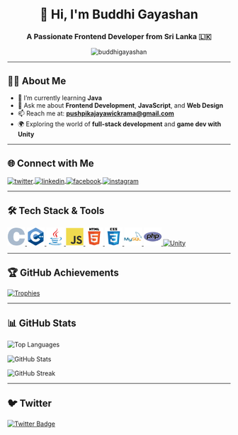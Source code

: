 <h1 align="center">👋 Hi, I'm Buddhi Gayashan</h1>
<h3 align="center">A Passionate Frontend Developer from Sri Lanka 🇱🇰</h3>

<p align="center">
  <img src="https://komarev.com/ghpvc/?username=buddhigayashan&label=Profile%20views&color=0e75b6&style=flat" alt="buddhigayashan" />
</p>

---

## 🧑‍💻 About Me

- 🌱 I’m currently learning **Java**
- 💬 Ask me about **Frontend Development**, **JavaScript**, and **Web Design**
- 📫 Reach me at: **pushpikajayawickrama@gmail.com**
- 🌍 Exploring the world of **full-stack development** and **game dev with Unity**

---

## 🌐 Connect with Me

<p align="left">
  <a href="https://twitter.com/buddhigayashan" target="blank">
    <img align="center" src="https://raw.githubusercontent.com/rahuldkjain/github-profile-readme-generator/master/src/images/icons/Social/twitter.svg" alt="twitter" height="30" width="40" />
  </a>
  <a href="https://linkedin.com/in/buddhigayashan" target="blank">
    <img align="center" src="https://raw.githubusercontent.com/rahuldkjain/github-profile-readme-generator/master/src/images/icons/Social/linked-in-alt.svg" alt="linkedin" height="30" width="40" />
  </a>
  <a href="https://fb.com/buddhi jayawickrama" target="blank">
    <img align="center" src="https://raw.githubusercontent.com/rahuldkjain/github-profile-readme-generator/master/src/images/icons/Social/facebook.svg" alt="facebook" height="30" width="40" />
  </a>
  <a href="https://instagram.com/_b_u_d_d_h_i__g_a_y_a_s_h_a_n" target="blank">
    <img align="center" src="https://raw.githubusercontent.com/rahuldkjain/github-profile-readme-generator/master/src/images/icons/Social/instagram.svg" alt="instagram" height="30" width="40" />
  </a>
</p>

---

## 🛠️ Tech Stack & Tools

<p align="left">
  <a href="https://www.cprogramming.com/" target="_blank" rel="noreferrer">
    <img src="https://raw.githubusercontent.com/devicons/devicon/master/icons/c/c-original.svg" alt="C" width="40" height="40"/>
  </a>
  <a href="https://www.w3schools.com/cpp/" target="_blank" rel="noreferrer">
    <img src="https://raw.githubusercontent.com/devicons/devicon/master/icons/cplusplus/cplusplus-original.svg" alt="C++" width="40" height="40"/>
  </a>
  <a href="https://www.java.com" target="_blank" rel="noreferrer">
    <img src="https://raw.githubusercontent.com/devicons/devicon/master/icons/java/java-original.svg" alt="Java" width="40" height="40"/>
  </a>
  <a href="https://developer.mozilla.org/en-US/docs/Web/JavaScript" target="_blank" rel="noreferrer">
    <img src="https://raw.githubusercontent.com/devicons/devicon/master/icons/javascript/javascript-original.svg" alt="JavaScript" width="40" height="40"/>
  </a>
  <a href="https://www.w3.org/html/" target="_blank" rel="noreferrer">
    <img src="https://raw.githubusercontent.com/devicons/devicon/master/icons/html5/html5-original-wordmark.svg" alt="HTML5" width="40" height="40"/>
  </a>
  <a href="https://www.w3schools.com/css/" target="_blank" rel="noreferrer">
    <img src="https://raw.githubusercontent.com/devicons/devicon/master/icons/css3/css3-original-wordmark.svg" alt="CSS3" width="40" height="40"/>
  </a>
  <a href="https://www.mysql.com/" target="_blank" rel="noreferrer">
    <img src="https://raw.githubusercontent.com/devicons/devicon/master/icons/mysql/mysql-original-wordmark.svg" alt="MySQL" width="40" height="40"/>
  </a>
  <a href="https://www.php.net" target="_blank" rel="noreferrer">
    <img src="https://raw.githubusercontent.com/devicons/devicon/master/icons/php/php-original.svg" alt="PHP" width="40" height="40"/>
  </a>
  <a href="https://unity.com/" target="_blank" rel="noreferrer">
    <img src="https://www.vectorlogo.zone/logos/unity3d/unity3d-icon.svg" alt="Unity" width="40" height="40"/>
  </a>
</p>

---

## 🏆 GitHub Achievements

<p align="left">
  <a href="https://github.com/ryo-ma/github-profile-trophy">
    <img src="https://github-profile-trophy.vercel.app/?username=buddhigayashan&theme=tokyonight" alt="Trophies"/>
  </a>
</p>

---

## 📊 GitHub Stats

<p align="left">
  <img align="center" src="https://github-readme-stats.vercel.app/api/top-langs?username=buddhigayashan&show_icons=true&locale=en&layout=compact&theme=radical" alt="Top Languages" />
</p>

<p align="left">
  <img align="center" src="https://github-readme-stats.vercel.app/api?username=buddhigayashan&show_icons=true&locale=en&theme=radical" alt="GitHub Stats" />
</p>

<p align="left">
  <img align="center" src="https://github-readme-streak-stats.herokuapp.com/?user=buddhigayashan&theme=radical" alt="GitHub Streak" />
</p>

---

## 🐦 Twitter

<p align="left">
  <a href="https://twitter.com/buddhigayashan" target="blank">
    <img src="https://img.shields.io/twitter/follow/buddhigayashan?logo=twitter&style=for-the-badge" alt="Twitter Badge" />
  </a>
</p>
